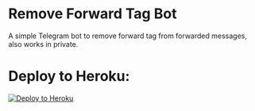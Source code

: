 # Remove Forward Tag Bot

A simple Telegram bot to remove forward tag from forwarded messages, also works in private.


# Deploy to Heroku:
<p align="left"><a href="https://dashboard.heroku.com/new?template=https://github.com/MAHESH-KADALI/Forward-tag-remover"> <img src="https://www.herokucdn.com/deploy/button.svg" alt="Deploy to Heroku" /></a></p>

